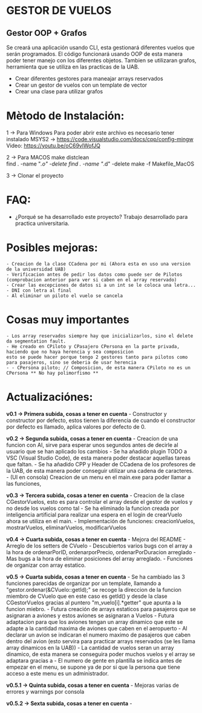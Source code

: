 # GESTOR DE VUELOS
## Gestor OOP + Grafos

Se creará una aplicación usando CLI, esta gestionará diferentes vuelos que serán programados. El código funcionará usando OOP de esta manera poder tener manejo con los diferentes objetos. Tambien se utilizaran grafos, herramienta que se utiliza en las practicas de la UAB.

* Crear diferentes gestores para maneajar arrays reservados
* Crear un gestor de vuelos con un template de vector
* Crear una clase para utilizar grafos

# Mètodo de Instalación:

1 -> Para Windows
Para poder abrir este archivo es necesario tener instalado MSYS2 -> https://code.visualstudio.com/docs/cpp/config-mingw
Video: https://youtu.be/oC69vlWofJQ

2 -> Para MACOS
make distclean  
find . -name "*.o" -delete
find . -name "*.d" -delete
make -f Makefile_MacOS 

3 -> Clonar el proyecto

# FAQ:
- ¿Porqué se ha desarrollado este proyecto? 
Trabajo desarrollado para practica universitaria.

# Posibles mejoras:
    - Creacion de la clase CCadena por mi (Ahora esta en uso una version de la universidad UAB)
    - Verificacion antes de pedir los datos como puede ser de Pilotos (comprobacion anterior para ver si caben en el array reservado)
    - Crear las excepciones de datos si a un int se le coloca una letra...
    - DNI con letra al final
    - Al eliminar un piloto el vuelo se cancela

# Cosas muy importantes

    - Los array reservados siempre hay que inicializarlos, sino el delete da segmentation fault.
    - He creado en CPiloto y CPasajero CPersona en la parte privada, haciendo que no haya herencia y sea composicion
    esto se puede hacer porque tengo 2 gestores tanto para pilotos como para pasajeros, sino se deberia de usar herencia
    - - CPersona piloto; // Composicion, de esta manera CPiloto no es un CPersona ** No hay polimorfismo **

# Actualizaciónes:

**v0.1 -> Primera subida, cosas a tener en cuenta**
    - Constructor y constructor por defecto, estos tienen la diferencia de cuando el constructor por defecto es llamado, aplica valores por
    defecto de 0.

**v0.2 -> Segunda subida, cosas a tener en cuenta**
    - Creacion de una funcion con AI, sirve para esperar unos segundos antes de decirle al usuario que se han aplicado los cambios
    - Se ha añadido plugin TODO a VSC (Visual Studio Code), de esta manera poder destacar aquellas tareas que faltan.
    - Se ha añadido CPP y Header de CCadena de los profesores de la UAB, de esta manera poder conseguir utilizar una cadena de caracteres.
    - (UI en consola) Creacion de un menu en el main.exe para poder llamar a las funciones, 
    
**v0.3 -> Tercera subida, cosas a tener en cuenta**
    - Creacion de la clase CGestorVuelos, esto es para controlar el array desde el gestor de vuelos y no desde los vuelos como tal
    - Se ha eliminado la funcion creada por inteligencia artificial para realizar una espera en el login de crearVuelo ahora se utiliza en el main.
    - Implementación de funciones: creacionVuelos, mostrarVuelos, eliminarVuelos, modificarVuelos

**v0.4 -> Cuarta subida, cosas a tener en cuenta**
    - Mejora del README
    - Arreglo de los setters de CVuelo
    - Descubiertos varios bugs con el array a la hora de ordenarPorID, ordenarporPrecio, ordenarPorDuracion arreglado
    - Mas bugs a la hora de eliminar posiciones del array arreglado.
    - Funciones de organizar con array estatico.

**v0.5 -> Cuarta subida, cosas a tener en cuenta**
    - Se ha cambiado las 3 funciones parecidas de organizar por un template, llamando a "gestor.ordenar(&CVuelo::getId);" se 
    recoge la direccion de la funcion miembro de CVuelo que en este caso es getId() y desde la clase CGestorVuelos gracias al
    puntero "m_vuelo[i].*getter" que apunta a la funcion miebro.
    - Futura creación de arrays estaticos para pasajeros que se asignaran a aviones y estos aviones se asignaran a Vuelos
    - Futura adaptacion para que los aviones tengan un array dinamico que este se adapte a la cantidad maxima de aviones que caben en
    el aeropuerto
    - Al declarar un avion se indicaran el numero maximo de pasajeros que caben dentro del avion (esto servira para practicar arrays reservados (se les llama array dinamicos en la UAB))
    - La cantidad de vuelos seran un array dinamico, de esta manera se conseguira poder muchos vuelos y el array se adaptara gracias a 
    - El numero de gente en plantilla se indica antes de empezar en el menu, se supone ya de por si que la persona que tiene acceso a este menu es un administrador.

**v0.5.1 -> Quinta subida, cosas a tener en cuenta**
    - Mejoras varias de errores y warnings por consola

**v0.5.2 -> Sexta subida, cosas a tener en cuenta**
    - 